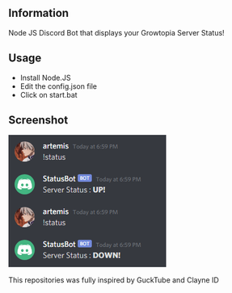## Information
Node JS Discord Bot that displays your Growtopia Server Status!

## Usage
- Install Node.JS
- Edit the config.json file
- Click on start.bat

## Screenshot
![](https://github.com/njartemis/statusbot/blob/main/image.png) 


This repositories was fully inspired by GuckTube and Clayne ID
